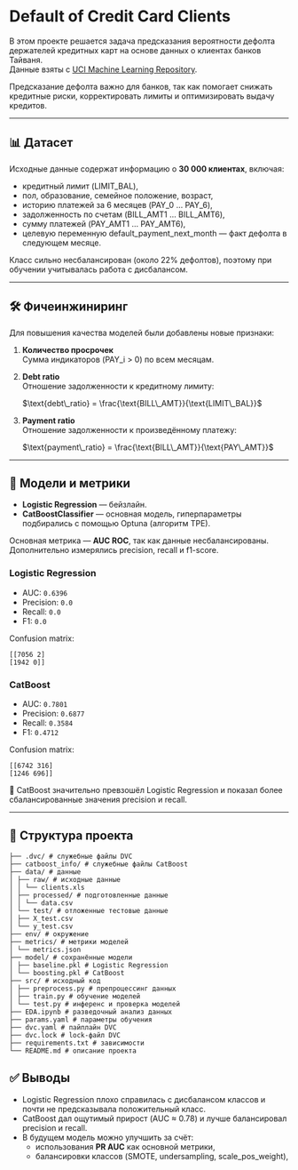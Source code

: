# Default of Credit Card Clients

В этом проекте решается задача предсказания вероятности дефолта держателей кредитных карт на основе данных о клиентах банков Тайваня.  
Данные взяты с [UCI Machine Learning Repository](https://archive.ics.uci.edu/dataset/350/default+of+credit+card+clients).  

Предсказание дефолта важно для банков, так как помогает снижать кредитные риски, корректировать лимиты и оптимизировать выдачу кредитов.  

---

## 📊 Датасет

Исходные данные содержат информацию о **30 000 клиентах**, включая:  
- кредитный лимит (LIMIT_BAL),  
- пол, образование, семейное положение, возраст,  
- историю платежей за 6 месяцев (PAY_0 … PAY_6),  
- задолженность по счетам (BILL_AMT1 … BILL_AMT6),  
- сумму платежей (PAY_AMT1 … PAY_AMT6),  
- целевую переменную default_payment_next_month — факт дефолта в следующем месяце.  

Класс сильно несбалансирован (около 22% дефолтов), поэтому при обучении учитывалась работа с дисбалансом.  

---

## 🛠️ Фичеинжиниринг

Для повышения качества моделей были добавлены новые признаки:

1. **Количество просрочек**  
   Сумма индикаторов (PAY_i > 0) по всем месяцам.  

2. **Debt ratio**  
   Отношение задолженности к кредитному лимиту:  
   
   $\text{debt\_ratio} = \frac{\text{BILL\_AMT}}{\text{LIMIT\_BAL}}$
   

3. **Payment ratio**  
   Отношение задолженности к произведённому платежу:  
   
   $\text{payment\_ratio} = \frac{\text{BILL\_AMT}}{\text{PAY\_AMT}}$


---

## 🤖 Модели и метрики

- **Logistic Regression** — бейзлайн.  
- **CatBoostClassifier** — основная модель, гиперпараметры подбирались с помощью Optuna (алгоритм TPE).  

Основная метрика — **AUC ROC**, так как данные несбалансированы. Дополнительно измерялись precision, recall и f1-score.  

### Logistic Regression
- AUC: `0.6396`  
- Precision: `0.0` 
- Recall: `0.0`  
- F1: `0.0`  

Confusion matrix:
```
[[7056 2]
[1942 0]]
```

### CatBoost
- AUC: `0.7801`  
- Precision: `0.6877`  
- Recall: `0.3584`  
- F1: `0.4712`  

Confusion matrix:
```
[[6742 316]
[1246 696]]
```

📌 CatBoost значительно превзошёл Logistic Regression и показал более сбалансированные значения precision и recall.  

---

## 📂 Структура проекта
```
├── .dvc/ # служебные файлы DVC
├── catboost_info/ # служебные файлы CatBoost
├── data/ # данные
│ ├── raw/ # исходные данные
│ │ └── clients.xls
│ ├── processed/ # подготовленные данные
│ │ └── data.csv
│ └── test/ # отложенные тестовые данные
│ ├── X_test.csv
│ └── y_test.csv
├── env/ # окружение
├── metrics/ # метрики моделей
│ └── metrics.json
├── model/ # сохранённые модели
│ ├── baseline.pkl # Logistic Regression
│ └── boosting.pkl # CatBoost
├── src/ # исходный код
│ ├── preprocess.py # препроцессинг данных
│ ├── train.py # обучение моделей
│ └── test.py # инференс и проверка моделей
├── EDA.ipynb # разведочный анализ данных
├── params.yaml # параметры обучения
├── dvc.yaml # пайплайн DVC
├── dvc.lock # lock-файл DVC
├── requirements.txt # зависимости
└── README.md # описание проекта
```
## ✅ Выводы

- Logistic Regression плохо справилась с дисбалансом классов и почти не предсказывала положительный класс.  
- CatBoost дал ощутимый прирост (AUC ≈ 0.78) и лучше балансировал precision и recall.  
- В будущем модель можно улучшить за счёт:
  - использования **PR AUC** как основной метрики,  
  - балансировки классов (SMOTE, undersampling, scale_pos_weight),  
  